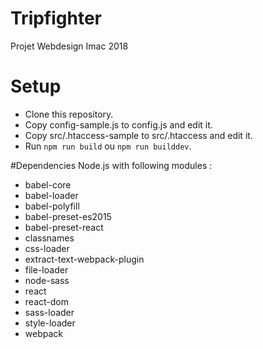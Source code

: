 # Tripfighter
Projet Webdesign Imac 2018

# Setup
- Clone this repository.
- Copy config-sample.js to config.js and edit it.
- Copy src/.htaccess-sample to src/.htaccess and edit it.
- Run `npm run build` ou `npm run builddev`.

#Dependencies
Node.js with following modules :
- babel-core
- babel-loader
- babel-polyfill
- babel-preset-es2015
- babel-preset-react
- classnames
- css-loader
- extract-text-webpack-plugin
- file-loader
- node-sass
- react
- react-dom
- sass-loader
- style-loader
- webpack
